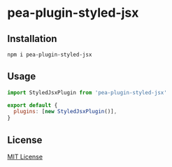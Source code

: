 # pea-plugin-styled-jsx

## Installation

```sh
npm i pea-plugin-styled-jsx
```

## Usage

```js
import StyledJsxPlugin from 'pea-plugin-styled-jsx'

export default {
  plugins: [new StyledJsxPlugin()],
}
```

## License

[MIT License](https://github.com/pea-team/pea-plugins/blob/master/LICENSE)
